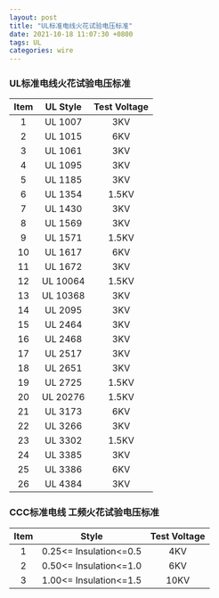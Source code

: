 ```yaml
---
layout: post
title: "UL标准电线火花试验电压标准"
date: 2021-10-18 11:07:30 +0800
tags: UL
categories: wire
---
```


### UL标准电线火花试验电压标准

Item | UL Style | Test Voltage
:-: | :-: | :-: |
1 | UL 1007 | 3KV
2 | UL 1015 | 6KV
3 | UL 1061 | 3KV
4 | UL 1095 | 3KV
5 | UL 1185 | 3KV
6 | UL 1354 | 1.5KV
7 | UL 1430 | 3KV
8 | UL 1569 | 3KV
9 | UL 1571 | 1.5KV
10 | UL 1617 | 6KV
11 | UL 1672 | 3KV
12 | UL 10064 | 1.5KV
13 | UL 10368 | 3KV
14 | UL 2095 | 3KV
15 | UL 2464 | 3KV
16 | UL 2468 | 3KV
17 | UL 2517 | 3KV
18 | UL 2651 | 3KV
19 | UL 2725 | 1.5KV
20 | UL 20276 | 1.5KV
21 | UL 3173 | 6KV
22 | UL 3266 | 3KV
23 | UL 3302 | 1.5KV
24 | UL 3385 | 3KV
25 | UL 3386 | 6KV
26 | UL 4384 | 3KV

### CCC标准电线 工频火花试验电压标准

Item | Style | Test Voltage
:-: | :-: | :-: |
1 | 0.25<= Insulation<=0.5 | 4KV
2 | 0.50<= Insulation<=1.0 | 6KV
3 | 1.00<= Insulation<=1.5 | 10KV

